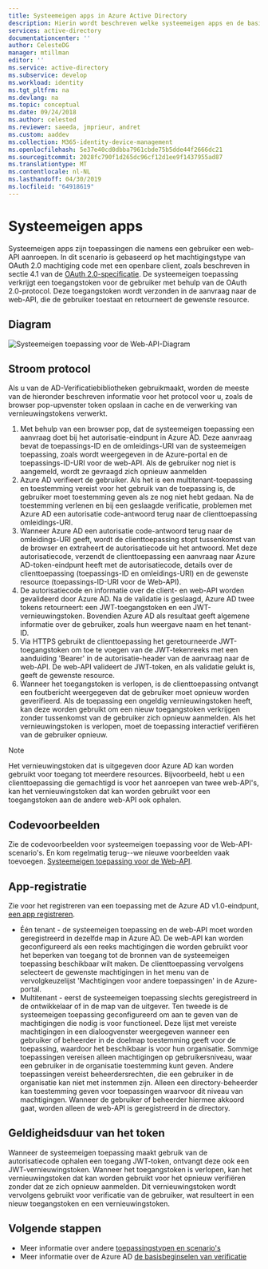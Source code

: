```yaml
---
title: Systeemeigen apps in Azure Active Directory
description: Hierin wordt beschreven welke systeemeigen apps en de basisbeginselen van stroom protocol, registratie en verlopen van het token voor dit apptype.
services: active-directory
documentationcenter: ''
author: CelesteDG
manager: mtillman
editor: ''
ms.service: active-directory
ms.subservice: develop
ms.workload: identity
ms.tgt_pltfrm: na
ms.devlang: na
ms.topic: conceptual
ms.date: 09/24/2018
ms.author: celested
ms.reviewer: saeeda, jmprieur, andret
ms.custom: aaddev
ms.collection: M365-identity-device-management
ms.openlocfilehash: 5e37e40cd0dbba7961cbde75b5dde44f2666dc21
ms.sourcegitcommit: 2028fc790f1d265dc96cf12d1ee9f1437955ad87
ms.translationtype: MT
ms.contentlocale: nl-NL
ms.lasthandoff: 04/30/2019
ms.locfileid: "64918619"
---
```

# <a name="native-apps"></a>Systeemeigen apps

Systeemeigen apps zijn toepassingen die namens een gebruiker een web-API aanroepen. In dit scenario is gebaseerd op het machtigingstype van OAuth 2.0 machtiging code met een openbare client, zoals beschreven in sectie 4.1 van de [OAuth 2.0-specificatie](https://tools.ietf.org/html/rfc6749). De systeemeigen toepassing verkrijgt een toegangstoken voor de gebruiker met behulp van de OAuth 2.0-protocol. Deze toegangstoken wordt verzonden in de aanvraag naar de web-API, die de gebruiker toestaat en retourneert de gewenste resource.

## <a name="diagram"></a>Diagram

![Systeemeigen toepassing voor de Web-API-Diagram](./media/authentication-scenarios/native_app_to_web_api.png)

## <a name="protocol-flow"></a>Stroom protocol

Als u van de AD-Verificatiebibliotheken gebruikmaakt, worden de meeste van de hieronder beschreven informatie voor het protocol voor u, zoals de browser pop-upvenster token opslaan in cache en de verwerking van vernieuwingstokens verwerkt.

1. Met behulp van een browser pop, dat de systeemeigen toepassing een aanvraag doet bij het autorisatie-eindpunt in Azure AD. Deze aanvraag bevat de toepassings-ID en de omleidings-URI van de systeemeigen toepassing, zoals wordt weergegeven in de Azure-portal en de toepassings-ID-URI voor de web-API. Als de gebruiker nog niet is aangemeld, wordt ze gevraagd zich opnieuw aanmelden
1. Azure AD verifieert de gebruiker. Als het is een multitenant-toepassing en toestemming vereist voor het gebruik van de toepassing is, de gebruiker moet toestemming geven als ze nog niet hebt gedaan. Na de toestemming verlenen en bij een geslaagde verificatie, problemen met Azure AD een autorisatie code-antwoord terug naar de clienttoepassing omleidings-URI.
1. Wanneer Azure AD een autorisatie code-antwoord terug naar de omleidings-URI geeft, wordt de clienttoepassing stopt tussenkomst van de browser en extraheert de autorisatiecode uit het antwoord. Met deze autorisatiecode, verzendt de clienttoepassing een aanvraag naar Azure AD-token-eindpunt heeft met de autorisatiecode, details over de clienttoepassing (toepassings-ID en omleidings-URI) en de gewenste resource (toepassings-ID-URI voor de Web-API).
1. De autorisatiecode en informatie over de client- en web-API worden gevalideerd door Azure AD. Na de validatie is geslaagd, Azure AD twee tokens retourneert: een JWT-toegangstoken en een JWT-vernieuwingstoken. Bovendien Azure AD als resultaat geeft algemene informatie over de gebruiker, zoals hun weergave naam en het tenant-ID.
1. Via HTTPS gebruikt de clienttoepassing het geretourneerde JWT-toegangstoken om toe te voegen van de JWT-tekenreeks met een aanduiding 'Bearer' in de autorisatie-header van de aanvraag naar de web-API. De web-API valideert de JWT-token, en als validatie gelukt is, geeft de gewenste resource.
1. Wanneer het toegangstoken is verlopen, is de clienttoepassing ontvangt een foutbericht weergegeven dat de gebruiker moet opnieuw worden geverifieerd. Als de toepassing een ongeldig vernieuwingstoken heeft, kan deze worden gebruikt om een nieuw toegangstoken verkrijgen zonder tussenkomst van de gebruiker zich opnieuw aanmelden. Als het vernieuwingstoken is verlopen, moet de toepassing interactief verifiëren van de gebruiker opnieuw.

> [!NOTE]
> Het vernieuwingstoken dat is uitgegeven door Azure AD kan worden gebruikt voor toegang tot meerdere resources. Bijvoorbeeld, hebt u een clienttoepassing die gemachtigd is voor het aanroepen van twee web-API's, kan het vernieuwingstoken dat kan worden gebruikt voor een toegangstoken aan de andere web-API ook ophalen.

## <a name="code-samples"></a>Codevoorbeelden

Zie de codevoorbeelden voor systeemeigen toepassing voor de Web-API-scenario's. En kom regelmatig terug--we nieuwe voorbeelden vaak toevoegen. [Systeemeigen toepassing voor de Web-API](sample-v1-code.md#desktop-and-mobile-public-client-applications-calling-microsoft-graph-or-a-web-api).

## <a name="app-registration"></a>App-registratie

Zie voor het registreren van een toepassing met de Azure AD v1.0-eindpunt, [een app registreren](quickstart-register-app.md).

* Één tenant - de systeemeigen toepassing en de web-API moet worden geregistreerd in dezelfde map in Azure AD. De web-API kan worden geconfigureerd als een reeks machtigingen die worden gebruikt voor het beperken van toegang tot de bronnen van de systeemeigen toepassing beschikbaar wilt maken. De clienttoepassing vervolgens selecteert de gewenste machtigingen in het menu van de vervolgkeuzelijst 'Machtigingen voor andere toepassingen' in de Azure-portal.
* Multitenant - eerst de systeemeigen toepassing slechts geregistreerd in de ontwikkelaar of in de map van de uitgever. Ten tweede is de systeemeigen toepassing geconfigureerd om aan te geven van de machtigingen die nodig is voor functioneel. Deze lijst met vereiste machtigingen in een dialoogvenster weergegeven wanneer een gebruiker of beheerder in de doelmap toestemming geeft voor de toepassing, waardoor het beschikbaar is voor hun organisatie. Sommige toepassingen vereisen alleen machtigingen op gebruikersniveau, waar een gebruiker in de organisatie toestemming kunt geven. Andere toepassingen vereist beheerdersrechten, die een gebruiker in de organisatie kan niet met instemmen zijn. Alleen een directory-beheerder kan toestemming geven voor toepassingen waarvoor dit niveau van machtigingen. Wanneer de gebruiker of beheerder hiermee akkoord gaat, worden alleen de web-API is geregistreerd in de directory. 

## <a name="token-expiration"></a>Geldigheidsduur van het token

Wanneer de systeemeigen toepassing maakt gebruik van de autorisatiecode ophalen een toegang JWT-token, ontvangt deze ook een JWT-vernieuwingstoken. Wanneer het toegangstoken is verlopen, kan het vernieuwingstoken dat kan worden gebruikt voor het opnieuw verifiëren zonder dat ze zich opnieuw aanmelden. Dit vernieuwingstoken wordt vervolgens gebruikt voor verificatie van de gebruiker, wat resulteert in een nieuw toegangstoken en een vernieuwingstoken.

## <a name="next-steps"></a>Volgende stappen

- Meer informatie over andere [toepassingstypen en scenario's](app-types.md)
- Meer informatie over de Azure AD [de basisbeginselen van verificatie](authentication-scenarios.md)
